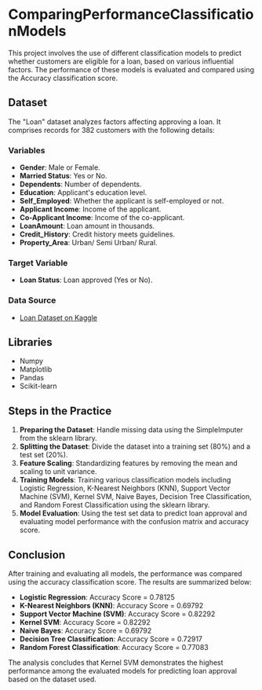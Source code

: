 # ComparingPerformanceClassificationModels

This project involves the use of different classification models to predict whether customers are eligible for a loan, based on various influential factors. The performance of these models is evaluated and compared using the Accuracy classification score.

## Dataset

The "Loan" dataset analyzes factors affecting approving a loan. It comprises records for 382 customers with the following details:

### Variables
- **Gender**: Male or Female.
- **Married Status**: Yes or No.
- **Dependents**: Number of dependents.
- **Education**: Applicant's education level.
- **Self_Employed**: Whether the applicant is self-employed or not.
- **Applicant Income**: Income of the applicant.
- **Co-Applicant Income**: Income of the co-applicant.
- **LoanAmount**: Loan amount in thousands.
- **Credit_History**: Credit history meets guidelines.
- **Property_Area**: Urban/ Semi Urban/ Rural.


### Target Variable
- **Loan Status**: Loan approved (Yes or No).

### Data Source
- [Loan Dataset on Kaggle](https://www.kaggle.com/datasets/bhavikjikadara/loan-status-prediction/code)

## Libraries
- Numpy
- Matplotlib
- Pandas
- Scikit-learn

## Steps in the Practice
1. **Preparing the Dataset**: Handle missing data using the SimpleImputer from the sklearn library.
2. **Splitting the Dataset**: Divide the dataset into a training set (80%) and a test set (20%).
3. **Feature Scaling**: Standardizing features by removing the mean and scaling to unit variance.
4. **Training Models**: Training various classification models including Logistic Regression, K-Nearest Neighbors (KNN), Support Vector Machine (SVM), Kernel SVM, Naive Bayes, Decision Tree Classification, and Random Forest Classification using the sklearn library.
5. **Model Evaluation**: Using the test set data to predict loan approval and evaluating model performance with the confusion matrix and accuracy score.


## Conclusion
After training and evaluating all models, the performance was compared using the accuracy classification score. The results are summarized below:
- **Logistic Regression**: Accuracy Score = 0.78125
- **K-Nearest Neighbors (KNN)**: Accuracy Score = 0.69792
- **Support Vector Machine (SVM)**: Accuracy Score = 0.82292
- **Kernel SVM**: Accuracy Score = 0.82292
- **Naive Bayes**: Accuracy Score = 0.69792
- **Decision Tree Classification**: Accuracy Score = 0.72917
- **Random Forest Classification**: Accuracy Score = 0.77083

The analysis concludes that Kernel SVM demonstrates the highest performance among the evaluated models for predicting loan approval based on the dataset used.

